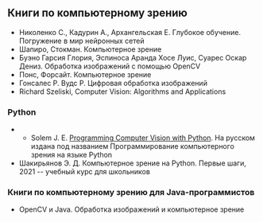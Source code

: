 ## Книги по компьютерному зрению
- Николенко С., Кадурин А., Архангельская Е. Глубокое обучение. Погружение в мир нейронных сетей
- Шапиро, Стокман. Компьютерное зрение
- Буэно Гарсия Глория, Эспиноса Аранда Хосе Луис, Суарес Оскар Дениз. Обработка изображений с помощью OpenCV
- Понс, Форсайт. Компьютерное зрение
- Гонсалес Р. Вудс Р. Цифровая обработка изображений
- Richard Szeliski, Computer Vision: Algorithms and Applications

### Python
- - Solem J. E. [Programming Computer Vision with Python](http://programmingcomputervision.com/). На русском издана под названием Программирование компьютерного зрения на языке Python
- Шакирьянов Э. Д. Компьютерное зрение на Python. Первые шаги, 2021 -- учебный курс для школьников

### Книги по компьютерному зрению для Java-программистов
- OpenCV и Java. Обработка изображений и компьютерное зрение
